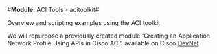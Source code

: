 #**Module:** ACI Tools - acitoolkit#

Overview and scripting examples using the ACI toolkit

We will repurpose a previously created module 'Creating an Application Network Profile Using APIs in Cisco ACI', available on Cisco [DevNet](https://learninglabs.cisco.com/lab/aci-anp/step/1)